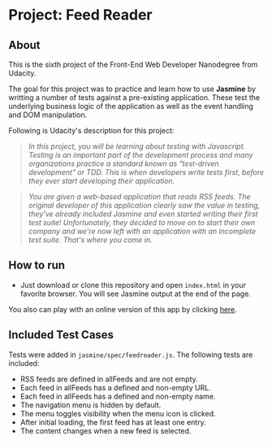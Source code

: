 # Project: Feed Reader

## About
This is the sixth project of the Front-End Web Developer Nanodegree from Udacity.

The goal for this project was to practice and learn how to use **Jasmine** by writting a number of tests against a pre-existing application. These test the underlying business logic of the application as well as the event handling and DOM manipulation.

Following is Udacity's description for this project:

>*In this project, you will be learning about testing with Javascript. Testing is an important part of the development process and many organizations practice a standard known as "test-driven development" or TDD. This is when developers write tests first, before they ever start developing their application.*

>*You are given a web-based application that reads RSS feeds. The original developer of this application clearly saw the value in testing, they've already included Jasmine and even started writing their first test suite! Unfortunately, they decided to move on to start their own company and we're now left with an application with an incomplete test suite. That's where you come in.*


## How to run

* Just download or clone this repository and open `index.html` in your favorite browser. You will see Jasmine output at the end of the page.

You also can play with an online version of this app by clicking [here](https://andreumasferrer.github.io/UDACITY_Front-end_Nanodegree/p6_feedreader_testing).


## Included Test Cases

Tests were added in `jasmine/spec/feedreader.js`. The following tests are included:

* RSS feeds are defined in allFeeds and are not empty.
* Each feed in allFeeds has a defined and non-empty URL.
* Each feed in allFeeds has a defined and non-empty name.
* The navigation menu is hidden by default.
* The menu toggles visibility when the menu icon is clicked.
* After initial loading, the first feed has at least one entry.
* The content changes when a new feed is selected.
